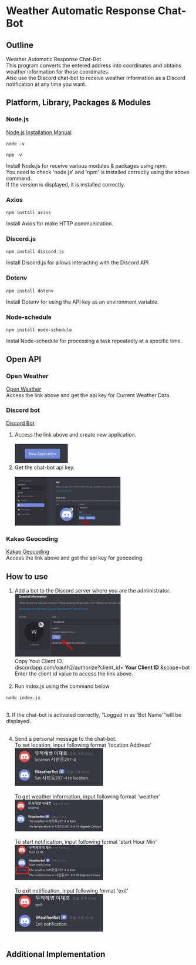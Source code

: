 # Weather Automatic Response Chat-Bot
## Outline
Weather Automatic Response Chat-Bot.<br>
This program converts the entered address into coordinates and obtains weather information for those coordinates.<br>
Also use the Discord chat-bot to receive weather information as a Discord notification at any time you want.<br>
## Platform, Library, Packages & Modules
### Node.js
[Node.js Installation Manual](https://nodejs.org/en/)
```
node -v
```
```
npm -v
```
Install Node.js for receive various modules & packages using npm.<br>
You need to check 'node.js' and 'npm' is installed correctly using the above command.<br>
If the version is displayed, it is installed correctly.<br>

### Axios
```
npm install axios
```
Install Axios for make HTTP communication.
### Discord.js
```
npm install discord.js
```
Install Discord.js for allows interacting with the Discord API 
### Dotenv
```
npm install dotenv
```
Install Dotenv for using the API key as an environment variable.
### Node-schedule
```
npm install node-schedule 
```
Instal Node-schedule for processing a task repeatedly at a specific time.
## Open API
### Open Weather
[Open Weather](https://openweathermap.org/api)<br>
Access the link above and get the api key for Current Weather Data.<br>
### Discord bot
[Discord Bot](https://discordapp.com/developers/applications)<br>
1. Access the link above and create new application.<br><br>
<img src="image/new.jpg" width="30%"><br>
2. Get the chat-bot api key.<br><br>
<img src="image/discordAPI.jpg" width="60%"><br>
### Kakao Geocoding
[Kakao Geocoding](https://developers.kakao.com/product/map)<br>
Access the link above and get the api key for geocoding.<br>

## How to use
1. Add a bot to the Discord server where you are the administrator.<br>
<img src="image/bot-id.jpg" width="60%"><br>
Copy Yout Client ID.<br>
discordapp.com/oauth2/authorize?client_id=
**Your Client ID**
&scope=bot<br>
Enter the client id value to access the link above.<br><br>
2. Run index.js using the command below<br>
```
node index.js
```
<br>
3. If the chat-bot is activated correctly, "Logged in as 'Bot Name'"will be displayed.<br><br>

4. Send a personal message to the chat-bot.<br>
To set location, input following format 'location Address'<br>
<img src="image/location.jpg" width="50%"><br><br>
To get weather information, input following format 'weather'<br>
<img src="image/weather.jpg" width="50%"><br><br>
To start notification, input following format 'start Hour Min'<br>
<img src="image/noti.jpg" width="50%"><br><br>
To exit notification, input following format 'exit'<br>
<img src="image/exit.jpg" width="50%"><br><br>
## Additional Implementation
